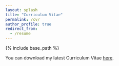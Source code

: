 ```yaml
---
layout: splash
title: "Curriculum Vitae"
permalink: /cv/
author_profile: true
redirect_from:
  - /resume
---
```


{% include base_path %}



You can download my latest Curriculum Vitae [here](https://drive.google.com/file/d/1Sc1BQPiY7HYd3LEiVBmQMjCu9rdUffp1/view?usp=sharing).



